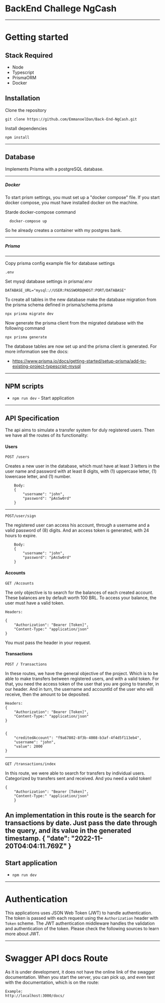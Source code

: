 # BackEnd Challege NgCash

----------

# Getting started

## Stack Required

 - Node
 - Typescript
 - PrismaORM
 - Docker

## Installation

Clone the repository

    git clone https://github.com/EmmanoelDan/Back-End-NgCash.git
    
Install dependencies
    
    npm install
    
----------

## Database

Implements Prisma with a postgreSQL database.

----------
##### Docker

To start prism settings, you must set up a "docker compose" file. If you start docker compose, you must have installed docker on the machine.

Starde docker-compose command
      
      docker-compose up
      
So he already creates a container with my postgres bank.

----------

##### Prisma

----------

Copy prisma config example file for database settings

    .env

Set mysql database settings in prisma/.env

    DATABASE_URL="mysql://USER:PASSWORD@HOST:PORT/DATABASE"

To create all tables in the new database make the database migration from the prisma schema defined in prisma/schema.prisma

    npx prisma migrate dev

Now generate the prisma client from the migrated database with the following command

    npx prisma generate

The database tables are now set up and the prisma client is generated. For more information see the docs:

- https://www.prisma.io/docs/getting-started/setup-prisma/add-to-existing-project-typescript-mysql


----------

## NPM scripts

- `npm run dev` - Start application
----------

## API Specification

The api aims to simulate a transfer system for duly registered users. Then we have all the routes of its functionality:

#### Users

    POST /users

Creates a new user in the database, which must have at least 3 letters in the user name and password with at least 8 digits, with (1) uppercase letter, (1) lowercase letter, and (1) number.

        Body:
        {
            "username": "john",
            "password": "pAsSw0rd"
        }

----------

    POST/user/sign

The registered user can access his account, through a username and a valid password of (8) digits. And an access token is generated, with 24 hours to expire.

        Body:
        {
            "username": "john",
            "password": "pAsSw0rd"
        }

#### Accounts

    GET /Accounts

The only objective is to search for the balances of each created account. These balances are by default worth 100 BRL. To access your balance, the user must have a valid token.

    Headers:

    {
        "Authorization": "Bearer [Token]",
        "Content-Type:" "application/json"
    }


You must pass the header in your request.

#### Transactions

    POST / Transactions

In these routes, we have the general objective of the project. Which is to be able to make transfers between registered users, and with a valid token. For that, you need the access token of the user that you are going to transfer, in our header. And in turn, the username and accountId of the user who will receive, then the amount to be deposited.
 
    Headers:
    {
        "Authorization": "Bearer [Token]",
        "Content-Type:" "application/json"
    }


    {
        "creditedAccount": "f9a67802-8f3b-4008-b3af-4f4d5f113eb4",
        "username": "john",
        "value": 2000
    }

----------
    GET /transactions/index

In this route, we were able to search for transfers by individual users. Categorized by transfers sent and received. And you need a valid token!


    {
        "Authorization": "Bearer [Token]",
        "Content-Type:" "application/json"
        }


An implementation in this route is the search for transactions by date. Just pass the date through the query, and its value in the generated timestamp.
        {
            "date": "2022-11-20T04:04:11.769Z"
        }
----------

## Start application

- `npm run dev`

----------

# Authentication
 
This applications uses JSON Web Token (JWT) to handle authentication. The token is passed with each request using the `Authorization` header with `Token` scheme. The JWT authentication middleware handles the validation and authentication of the token. Please check the following sources to learn more about JWT.

----------
 
# Swagger API docs Route

As it is under development, it does not have the online link of the swagger documentation. When you start the server, you can pick up, and even test with the documentation, which is on the route:

    Example:
    http://localhost:3000/docs/
